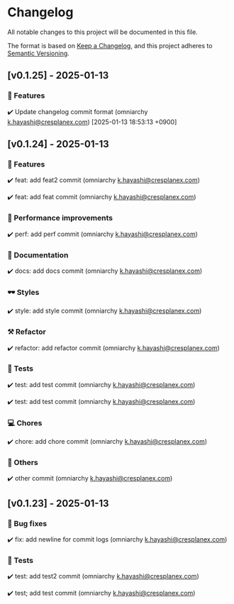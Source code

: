 # Changelog

All notable changes to this project will be documented in this file.

The format is based on [Keep a Changelog](https://keepachangelog.com/en/1.1.0/),
and this project adheres to [Semantic Versioning](https://semver.org/spec/v2.0.0.html).

## [v0.1.25] - 2025-01-13

### 🚀 Features
✔️ Update changelog commit format (omniarchy <k.hayashi@cresplanex.com>) [2025-01-13 18:53:13 +0900]


## [v0.1.24] - 2025-01-13

### 🚀 Features
✔️ feat: add feat2 commit (omniarchy <k.hayashi@cresplanex.com>)

✔️ feat: add feat commit (omniarchy <k.hayashi@cresplanex.com>)


### 💪 Performance improvements
✔️ perf: add perf commit (omniarchy <k.hayashi@cresplanex.com>)


### 📃 Documentation
✔️ docs: add docs commit (omniarchy <k.hayashi@cresplanex.com>)


### 🕶️ Styles
✔️ style: add style commit (omniarchy <k.hayashi@cresplanex.com>)


### ⚒️ Refactor
✔️ refactor: add refactor commit (omniarchy <k.hayashi@cresplanex.com>)


### 🧪 Tests
✔️ test: add test commit (omniarchy <k.hayashi@cresplanex.com>)

✔️ test: add test commit (omniarchy <k.hayashi@cresplanex.com>)


### 💻 Chores
✔️ chore: add chore commit (omniarchy <k.hayashi@cresplanex.com>)


### 🔔 Others
✔️ other commit (omniarchy <k.hayashi@cresplanex.com>)


## [v0.1.23] - 2025-01-13

### 🐞 Bug fixes
✔️ fix: add newline for commit logs (omniarchy <k.hayashi@cresplanex.com>)


### 🧪 Tests
✔️ test: add test2 commit (omniarchy <k.hayashi@cresplanex.com>)

✔️ test; add test commit (omniarchy <k.hayashi@cresplanex.com>)
